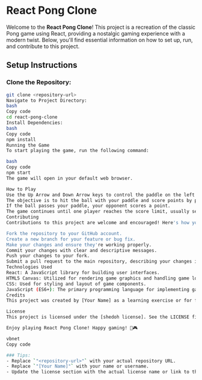 # React Pong Clone

Welcome to the **React Pong Clone**! This project is a recreation of the classic Pong game using React, providing a nostalgic gaming experience with a modern twist. Below, you'll find essential information on how to set up, run, and contribute to this project.

## Setup Instructions

### Clone the Repository:

```bash
git clone <repository-url>
Navigate to Project Directory:
bash
Copy code
cd react-pong-clone
Install Dependencies:
bash
Copy code
npm install
Running the Game
To start playing the game, run the following command:

bash
Copy code
npm start
The game will open in your default web browser.

How to Play
Use the Up Arrow and Down Arrow keys to control the paddle on the left side of the screen.
The objective is to hit the ball with your paddle and score points by preventing the ball from passing you.
If the ball passes your paddle, your opponent scores a point.
The game continues until one player reaches the score limit, usually set to 10 points.
Contributing
Contributions to this project are welcome and encouraged! Here's how you can contribute:

Fork the repository to your GitHub account.
Create a new branch for your feature or bug fix.
Make your changes and ensure they're working properly.
Commit your changes with clear and descriptive messages.
Push your changes to your fork.
Submit a pull request to the main repository, describing your changes in detail.
Technologies Used
React: A JavaScript library for building user interfaces.
HTML5 Canvas: Utilized for rendering game graphics and handling game logic.
CSS: Used for styling and layout of game components.
JavaScript (ES6+): The primary programming language for implementing game mechanics and interactions.
Credits
This project was created by [Your Name] as a learning exercise or for fun. Feel free to modify and extend it according to your preferences.

License
This project is licensed under the [shedoh license]. See the LICENSE file for details.

Enjoy playing React Pong Clone! Happy gaming! 🏓🎮

vbnet
Copy code

### Tips:
- Replace `"<repository-url>"` with your actual repository URL.
- Replace `"[Your Name]"` with your name or username.
- Update the license section with the actual license name or link to the LICENSE file.
